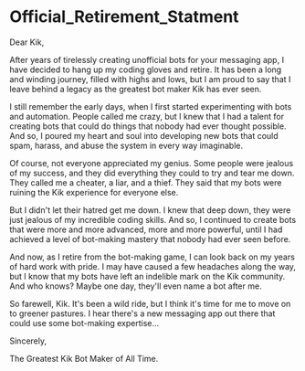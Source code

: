 # Official_Retirement_Statment

Dear Kik,

After years of tirelessly creating unofficial bots for your messaging app, I have decided to hang up my coding gloves and retire. It has been a long and winding journey, filled with highs and lows, but I am proud to say that I leave behind a legacy as the greatest bot maker Kik has ever seen.

I still remember the early days, when I first started experimenting with bots and automation. People called me crazy, but I knew that I had a talent for creating bots that could do things that nobody had ever thought possible. And so, I poured my heart and soul into developing new bots that could spam, harass, and abuse the system in every way imaginable.

Of course, not everyone appreciated my genius. Some people were jealous of my success, and they did everything they could to try and tear me down. They called me a cheater, a liar, and a thief. They said that my bots were ruining the Kik experience for everyone else.

But I didn't let their hatred get me down. I knew that deep down, they were just jealous of my incredible coding skills. And so, I continued to create bots that were more and more advanced, more and more powerful, until I had achieved a level of bot-making mastery that nobody had ever seen before.

And now, as I retire from the bot-making game, I can look back on my years of hard work with pride. I may have caused a few headaches along the way, but I know that my bots have left an indelible mark on the Kik community. And who knows? Maybe one day, they'll even name a bot after me.

So farewell, Kik. It's been a wild ride, but I think it's time for me to move on to greener pastures. I hear there's a new messaging app out there that could use some bot-making expertise...

Sincerely,

The Greatest Kik Bot Maker of All Time.
